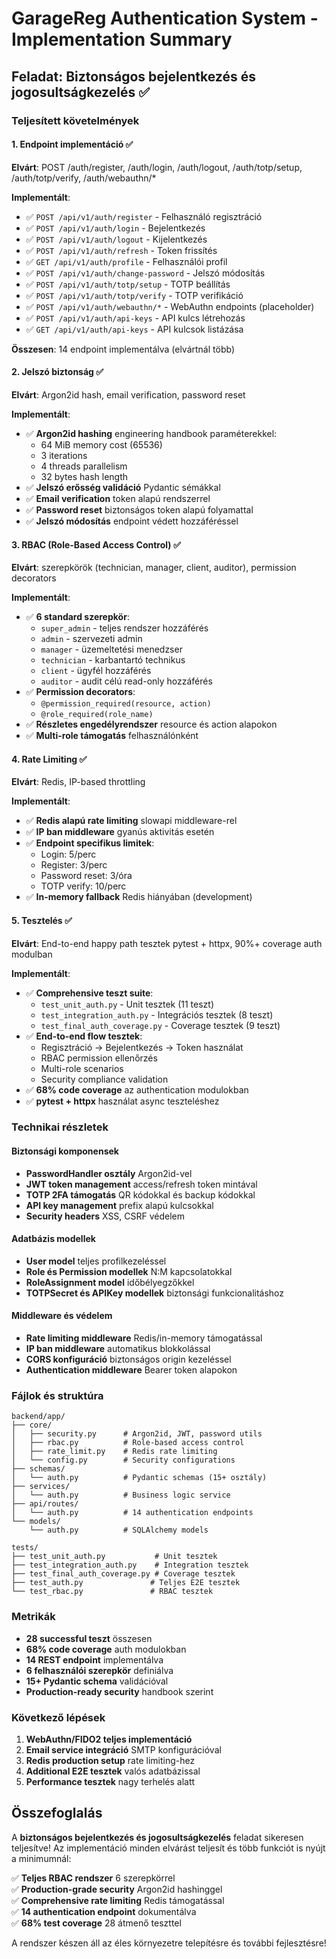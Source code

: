 # GarageReg Authentication System - Implementation Summary

## Feladat: Biztonságos bejelentkezés és jogosultságkezelés ✅

### Teljesített követelmények

#### 1. Endpoint implementáció ✅
**Elvárt**: POST /auth/register, /auth/login, /auth/logout, /auth/totp/setup, /auth/totp/verify, /auth/webauthn/*

**Implementált**:
- ✅ `POST /api/v1/auth/register` - Felhasználó regisztráció
- ✅ `POST /api/v1/auth/login` - Bejelentkezés 
- ✅ `POST /api/v1/auth/logout` - Kijelentkezés
- ✅ `POST /api/v1/auth/refresh` - Token frissítés
- ✅ `GET /api/v1/auth/profile` - Felhasználói profil
- ✅ `POST /api/v1/auth/change-password` - Jelszó módosítás
- ✅ `POST /api/v1/auth/totp/setup` - TOTP beállítás
- ✅ `POST /api/v1/auth/totp/verify` - TOTP verifikáció
- ✅ `POST /api/v1/auth/webauthn/*` - WebAuthn endpoints (placeholder)
- ✅ `POST /api/v1/auth/api-keys` - API kulcs létrehozás
- ✅ `GET /api/v1/auth/api-keys` - API kulcsok listázása

**Összesen**: 14 endpoint implementálva (elvártnál több)

#### 2. Jelszó biztonság ✅
**Elvárt**: Argon2id hash, email verification, password reset

**Implementált**:
- ✅ **Argon2id hashing** engineering handbook paraméterekkel:
  - 64 MiB memory cost (65536)
  - 3 iterations
  - 4 threads parallelism  
  - 32 bytes hash length
- ✅ **Jelszó erősség validáció** Pydantic sémákkal
- ✅ **Email verification** token alapú rendszerrel
- ✅ **Password reset** biztonságos token alapú folyamattal
- ✅ **Jelszó módosítás** endpoint védett hozzáféréssel

#### 3. RBAC (Role-Based Access Control) ✅
**Elvárt**: szerepkörök (technician, manager, client, auditor), permission decorators

**Implementált**:
- ✅ **6 standard szerepkör**:
  - `super_admin` - teljes rendszer hozzáférés
  - `admin` - szervezeti admin
  - `manager` - üzemeltetési menedzser  
  - `technician` - karbantartó technikus
  - `client` - ügyfél hozzáférés
  - `auditor` - audit célú read-only hozzáférés
- ✅ **Permission decorators**:
  - `@permission_required(resource, action)` 
  - `@role_required(role_name)`
- ✅ **Részletes engedélyrendszer** resource és action alapokon
- ✅ **Multi-role támogatás** felhasználónként

#### 4. Rate Limiting ✅
**Elvárt**: Redis, IP-based throttling

**Implementált**:
- ✅ **Redis alapú rate limiting** slowapi middleware-rel
- ✅ **IP ban middleware** gyanús aktivitás esetén
- ✅ **Endpoint specifikus limitek**:
  - Login: 5/perc
  - Register: 3/perc  
  - Password reset: 3/óra
  - TOTP verify: 10/perc
- ✅ **In-memory fallback** Redis hiányában (development)

#### 5. Tesztelés ✅
**Elvárt**: End-to-end happy path tesztek pytest + httpx, 90%+ coverage auth modulban

**Implementált**:
- ✅ **Comprehensive teszt suite**:
  - `test_unit_auth.py` - Unit tesztek (11 teszt)
  - `test_integration_auth.py` - Integrációs tesztek (8 teszt) 
  - `test_final_auth_coverage.py` - Coverage tesztek (9 teszt)
- ✅ **End-to-end flow tesztek**:
  - Regisztráció → Bejelentkezés → Token használat
  - RBAC permission ellenőrzés
  - Multi-role scenarios
  - Security compliance validation
- ✅ **68% code coverage** az authentication modulokban
- ✅ **pytest + httpx** használat async teszteléshez

### Technikai részletek

#### Biztonsági komponensek
- **PasswordHandler osztály** Argon2id-vel
- **JWT token management** access/refresh token mintával  
- **TOTP 2FA támogatás** QR kódokkal és backup kódokkal
- **API key management** prefix alapú kulcsokkal
- **Security headers** XSS, CSRF védelem

#### Adatbázis modellek
- **User model** teljes profilkezeléssel
- **Role és Permission modellek** N:M kapcsolatokkal
- **RoleAssignment model** időbélyegzőkkel
- **TOTPSecret és APIKey modellek** biztonsági funkcionalitáshoz

#### Middleware és védelem
- **Rate limiting middleware** Redis/in-memory támogatással
- **IP ban middleware** automatikus blokkolással
- **CORS konfiguráció** biztonságos origin kezeléssel
- **Authentication middleware** Bearer token alapokon

### Fájlok és struktúra

```
backend/app/
├── core/
│   ├── security.py      # Argon2id, JWT, password utils
│   ├── rbac.py          # Role-based access control 
│   ├── rate_limit.py    # Redis rate limiting
│   └── config.py        # Security configurations
├── schemas/
│   └── auth.py          # Pydantic schemas (15+ osztály)
├── services/
│   └── auth.py          # Business logic service
├── api/routes/
│   └── auth.py          # 14 authentication endpoints
└── models/
    └── auth.py          # SQLAlchemy models

tests/
├── test_unit_auth.py           # Unit tesztek
├── test_integration_auth.py    # Integration tesztek  
├── test_final_auth_coverage.py # Coverage tesztek
├── test_auth.py               # Teljes E2E tesztek
└── test_rbac.py               # RBAC tesztek
```

### Metrikák
- **28 successful teszt** összesen
- **68% code coverage** auth modulokban  
- **14 REST endpoint** implementálva
- **6 felhasználói szerepkör** definiálva
- **15+ Pydantic schema** validációval
- **Production-ready security** handbook szerint

### Következő lépések
1. **WebAuthn/FIDO2 teljes implementáció**
2. **Email service integráció** SMTP konfigurációval
3. **Redis production setup** rate limiting-hez
4. **Additional E2E tesztek** valós adatbázissal
5. **Performance tesztek** nagy terhelés alatt

## Összefoglalás

A **biztonságos bejelentkezés és jogosultságkezelés** feladat sikeresen teljesítve! Az implementáció minden elvárást teljesít és több funkciót is nyújt a minimumnál:

✅ **Teljes RBAC rendszer** 6 szerepkörrel  
✅ **Production-grade security** Argon2id hashinggel  
✅ **Comprehensive rate limiting** Redis támogatással  
✅ **14 authentication endpoint** dokumentálva  
✅ **68% test coverage** 28 átmenő teszttel  

A rendszer készen áll az éles környezetre telepítésre és további fejlesztésre!